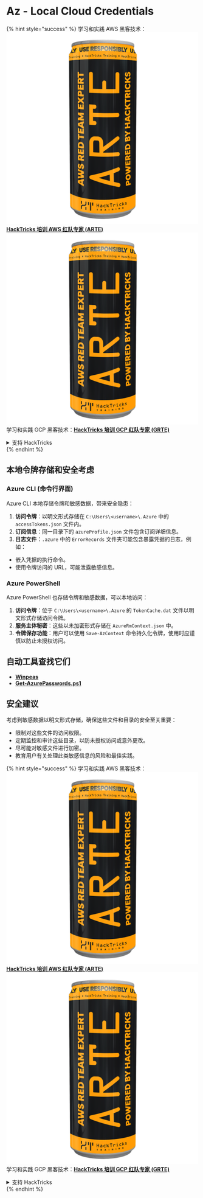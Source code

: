 # Az - Local Cloud Credentials

{% hint style="success" %}
学习和实践 AWS 黑客技术：<img src="../../../.gitbook/assets/image (1) (1) (1).png" alt="" data-size="line">[**HackTricks 培训 AWS 红队专家 (ARTE)**](https://training.hacktricks.xyz/courses/arte)<img src="../../../.gitbook/assets/image (1) (1) (1).png" alt="" data-size="line">\
学习和实践 GCP 黑客技术：<img src="../../../.gitbook/assets/image (2).png" alt="" data-size="line">[**HackTricks 培训 GCP 红队专家 (GRTE)**<img src="../../../.gitbook/assets/image (2).png" alt="" data-size="line">](https://training.hacktricks.xyz/courses/grte)

<details>

<summary>支持 HackTricks</summary>

* 查看 [**订阅计划**](https://github.com/sponsors/carlospolop)!
* **加入** 💬 [**Discord 群组**](https://discord.gg/hRep4RUj7f) 或 [**Telegram 群组**](https://t.me/peass) 或 **关注** 我们的 **Twitter** 🐦 [**@hacktricks\_live**](https://twitter.com/hacktricks_live)**.**
* **通过向** [**HackTricks**](https://github.com/carlospolop/hacktricks) 和 [**HackTricks Cloud**](https://github.com/carlospolop/hacktricks-cloud) GitHub 仓库提交 PR 分享黑客技巧。

</details>
{% endhint %}

## 本地令牌存储和安全考虑

### Azure CLI (命令行界面)

Azure CLI 本地存储令牌和敏感数据，带来安全隐患：

1. **访问令牌**：以明文形式存储在 `C:\Users\<username>\.Azure` 中的 `accessTokens.json` 文件内。
2. **订阅信息**：同一目录下的 `azureProfile.json` 文件包含订阅详细信息。
3. **日志文件**：`.azure` 中的 `ErrorRecords` 文件夹可能包含暴露凭据的日志，例如：
* 嵌入凭据的执行命令。
* 使用令牌访问的 URL，可能泄露敏感信息。

### Azure PowerShell

Azure PowerShell 也存储令牌和敏感数据，可以本地访问：

1. **访问令牌**：位于 `C:\Users\<username>\.Azure` 的 `TokenCache.dat` 文件以明文形式存储访问令牌。
2. **服务主体秘密**：这些以未加密形式存储在 `AzureRmContext.json` 中。
3. **令牌保存功能**：用户可以使用 `Save-AzContext` 命令持久化令牌，使用时应谨慎以防止未授权访问。

## 自动工具查找它们

* [**Winpeas**](https://github.com/carlospolop/PEASS-ng/tree/master/winPEAS/winPEASexe)
* [**Get-AzurePasswords.ps1**](https://github.com/NetSPI/MicroBurst/blob/master/AzureRM/Get-AzurePasswords.ps1)

## 安全建议

考虑到敏感数据以明文形式存储，确保这些文件和目录的安全至关重要：

* 限制对这些文件的访问权限。
* 定期监控和审计这些目录，以防未授权访问或意外更改。
* 尽可能对敏感文件进行加密。
* 教育用户有关处理此类敏感信息的风险和最佳实践。

{% hint style="success" %}
学习和实践 AWS 黑客技术：<img src="../../../.gitbook/assets/image (1) (1) (1).png" alt="" data-size="line">[**HackTricks 培训 AWS 红队专家 (ARTE)**](https://training.hacktricks.xyz/courses/arte)<img src="../../../.gitbook/assets/image (1) (1) (1).png" alt="" data-size="line">\
学习和实践 GCP 黑客技术：<img src="../../../.gitbook/assets/image (2).png" alt="" data-size="line">[**HackTricks 培训 GCP 红队专家 (GRTE)**<img src="../../../.gitbook/assets/image (2).png" alt="" data-size="line">](https://training.hacktricks.xyz/courses/grte)

<details>

<summary>支持 HackTricks</summary>

* 查看 [**订阅计划**](https://github.com/sponsors/carlospolop)!
* **加入** 💬 [**Discord 群组**](https://discord.gg/hRep4RUj7f) 或 [**Telegram 群组**](https://t.me/peass) 或 **关注** 我们的 **Twitter** 🐦 [**@hacktricks\_live**](https://twitter.com/hacktricks_live)**.**
* **通过向** [**HackTricks**](https://github.com/carlospolop/hacktricks) 和 [**HackTricks Cloud**](https://github.com/carlospolop/hacktricks-cloud) GitHub 仓库提交 PR 分享黑客技巧。

</details>
{% endhint %}

